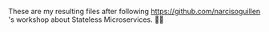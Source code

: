 These are my resulting files after following https://github.com/narcisoguillen 's workshop about Stateless Microservices. 👌🏼
